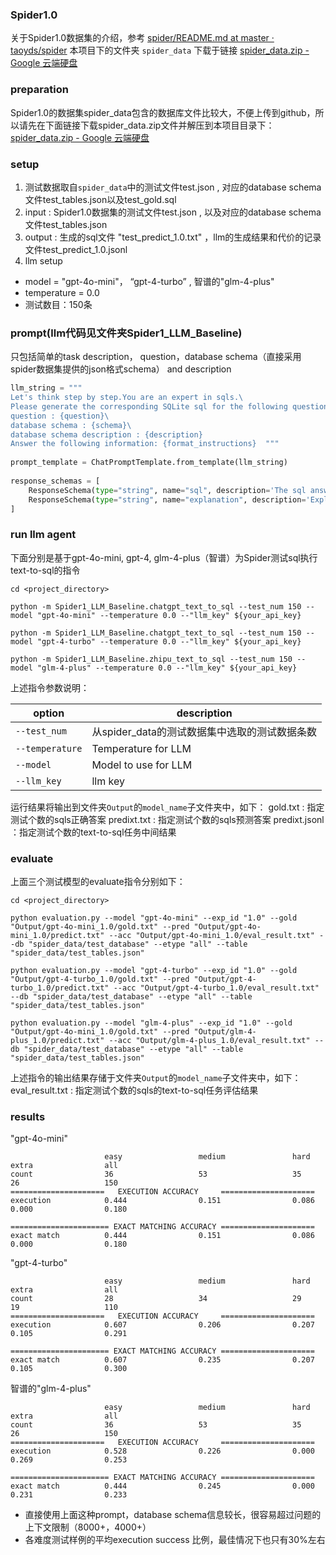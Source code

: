 ### Spider1.0
关于Spider1.0数据集的介绍，参考 [spider/README.md at master · taoyds/spider](https://github.com/taoyds/spider/blob/master/README.md)
本项目下的文件夹 `spider_data` 下载于链接 [spider_data.zip - Google 云端硬盘](https://drive.google.com/file/d/1403EGqzIDoHMdQF4c9Bkyl7dZLZ5Wt6J/view)
### preparation
Spider1.0的数据集spider_data包含的数据库文件比较大，不便上传到github，所以请先在下面链接下载spider_data.zip文件并解压到本项目目录下： [spider_data.zip - Google 云端硬盘](https://drive.google.com/file/d/1403EGqzIDoHMdQF4c9Bkyl7dZLZ5Wt6J/view)
### setup
1. 测试数据取自`spider_data`中的测试文件test.json ,  对应的database schema文件test_tables.json以及test_gold.sql
2. input : Spider1.0数据集的测试文件test.json ,  以及对应的database schema文件test_tables.json
3. output : 生成的sql文件 "test_predict_1.0.txt" ，llm的生成结果和代价的记录文件test_predict_1.0.jsonl
4. llm setup 
* model = "gpt-4o-mini"， “gpt-4-turbo” , 智谱的"glm-4-plus"
* temperature = 0.0
* 测试数目：150条
### prompt(llm代码见文件夹Spider1_LLM_Baseline)
只包括简单的task description， question，database schema（直接采用spider数据集提供的json格式schema） and description
``` python
llm_string = """  
Let's think step by step.You are an expert in sqls.\  
Please generate the corresponding SQLite sql for the following question based on the provided database schema information and schema description, and provide a brief explanation.\  
question : {question}\  
database schema : {schema}\  
database schema description : {description}  
Answer the following information: {format_instructions}  """  
  
prompt_template = ChatPromptTemplate.from_template(llm_string)  
  
response_schemas = [  
    ResponseSchema(type="string", name="sql", description='The sql answer to the question.'),  
    ResponseSchema(type="string", name="explanation", description='Explain the basis for the sql answer.')  
]
```

### run llm agent
下面分别是基于gpt-4o-mini, gpt-4,  glm-4-plus（智谱）为Spider测试sql执行text-to-sql的指令
``` shell
cd <project_directory>
```

``` shell
python -m Spider1_LLM_Baseline.chatgpt_text_to_sql --test_num 150 --model "gpt-4o-mini" --temperature 0.0 --"llm_key" ${your_api_key}
```


``` shell
python -m Spider1_LLM_Baseline.chatgpt_text_to_sql --test_num 150 --model "gpt-4-turbo" --temperature 0.0 --"llm_key" ${your_api_key}
```


``` shell
python -m Spider1_LLM_Baseline.zhipu_text_to_sql --test_num 150 --model "glm-4-plus" --temperature 0.0 --"llm_key" ${your_api_key}
```

上述指令参数说明：

| option          | description                  |
| --------------- | ---------------------------- |
| `--test_num`    | 从spider_data的测试数据集中选取的测试数据条数 |
| `--temperature` | Temperature for LLM          |
| `--model`       | Model to use for LLM         |
| `--llm_key`     | llm key                      |


运行结果将输出到文件夹`Output`的`model_name`子文件夹中，如下：
gold.txt : 指定测试个数的sqls正确答案
predixt.txt : 指定测试个数的sqls预测答案
predixt.jsonl ：指定测试个数的text-to-sql任务中间结果

### evaluate
上面三个测试模型的evaluate指令分别如下：
``` shell
cd <project_directory>
```

``` shell
python evaluation.py --model "gpt-4o-mini" --exp_id "1.0" --gold "Output/gpt-4o-mini_1.0/gold.txt" --pred "Output/gpt-4o-mini_1.0/predict.txt" --acc "Output/gpt-4o-mini_1.0/eval_result.txt" --db "spider_data/test_database" --etype "all" --table "spider_data/test_tables.json"
```

``` shell
python evaluation.py --model "gpt-4-turbo" --exp_id "1.0" --gold "Output/gpt-4-turbo_1.0/gold.txt" --pred "Output/gpt-4-turbo_1.0/predict.txt" --acc "Output/gpt-4-turbo_1.0/eval_result.txt" --db "spider_data/test_database" --etype "all" --table "spider_data/test_tables.json"
```

``` shell
python evaluation.py --model "glm-4-plus" --exp_id "1.0" --gold "Output/gpt-4o-mini_1.0/gold.txt" --pred "Output/glm-4-plus_1.0/predict.txt" --acc "Output/glm-4-plus_1.0/eval_result.txt" --db "spider_data/test_database" --etype "all" --table "spider_data/test_tables.json"
```

上述指令的输出结果存储于文件夹`Output`的`model_name`子文件夹中，如下：
eval_result.txt : 指定测试个数的sqls的text-to-sql任务评估结果

### results
"gpt-4o-mini"
```
                     easy                 medium               hard                 extra                all                   
count                36                   53                   35                   26                   150                   
=====================   EXECUTION ACCURACY     =====================  
execution            0.444                0.151                0.086                0.000                0.180                 
  
====================== EXACT MATCHING ACCURACY =====================  
exact match          0.444                0.151                0.086                0.000                0.180
```

"gpt-4-turbo"
```
                     easy                 medium               hard                 extra                all                   
count                28                   34                   29                   19                   110                   
=====================   EXECUTION ACCURACY     =====================  
execution            0.607                0.206                0.207                0.105                0.291                 
  
====================== EXACT MATCHING ACCURACY =====================  
exact match          0.607                0.235                0.207                0.105                0.300
```

智谱的"glm-4-plus"
```
                     easy                 medium               hard                 extra                all                   
count                36                   53                   35                   26                   150                   
=====================   EXECUTION ACCURACY     =====================  
execution            0.528                0.226                0.000                0.269                0.253                 
  
====================== EXACT MATCHING ACCURACY =====================  
exact match          0.444                0.245                0.000                0.231                0.233
```


* 直接使用上面这种prompt，database schema信息较长，很容易超过问题的上下文限制（8000+，4000+）
* 各难度测试样例的平均execution success 比例，最佳情况下也只有30%左右

